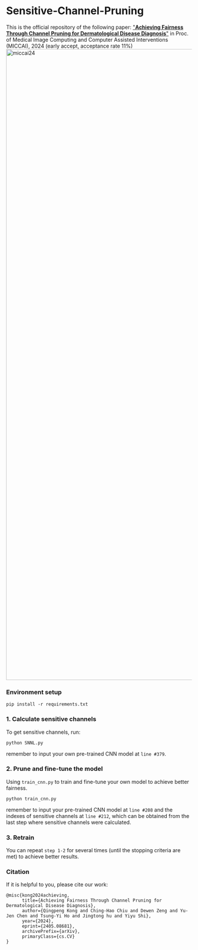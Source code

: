 # Sensitive-Channel-Pruning

This is the official repository of the following paper: ["**Achieving Fairness Through Channel Pruning for Dermatological Disease Diagnosis**"](https://arxiv.org/abs/2405.08681) in Proc. of Medical Image Computing and Computer Assisted Interventions (MICCAI), 2024 (early accept, acceptance rate 11%)
<img width="1714" alt="miccai24" src="https://github.com/Kqp1227/Sensitive-Channel-Pruning/assets/104506575/47c86367-b0e2-4d0c-aa51-f1d77e46b5de">

### Environment setup
```
pip install -r requirements.txt
```

### 1. Calculate sensitive channels
To get sensitive channels, run: 
```
python SNNL.py
```
remember to input your own pre-trained CNN model at ```line #379```.

### 2. Prune and fine-tune the model
Using ```train_cnn.py``` to train and fine-tune your own model to achieve better fairness.
```
python train_cnn.py
```
remember to input your pre-trained CNN model at ```line #208``` and the indexes of sensitive channels at ```line #212```, which can be obtained from the last step where sensitive channels were calculated.

### 3. Retrain
You can repeat ```step 1-2``` for several times (until the stopping criteria are met) to achieve better results.


### Citation
If it is helpful to you, please cite our work:
```
@misc{kong2024achieving,
      title={Achieving Fairness Through Channel Pruning for Dermatological Disease Diagnosis}, 
      author={Qingpeng Kong and Ching-Hao Chiu and Dewen Zeng and Yu-Jen Chen and Tsung-Yi Ho and Jingtong hu and Yiyu Shi},
      year={2024},
      eprint={2405.08681},
      archivePrefix={arXiv},
      primaryClass={cs.CV}
}
```
